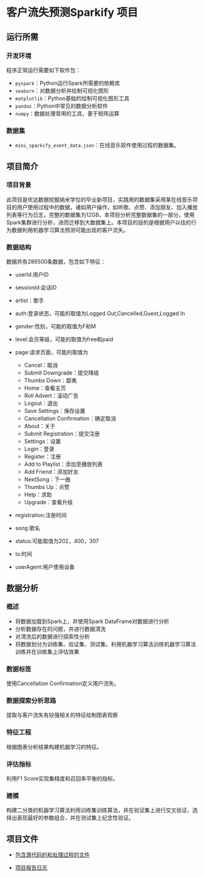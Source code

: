 # 客户流失预测Sparkify 项目

## 运行所需

### 开发环境

程序正常运行需要如下软件包：

- `pyspark`：Python运行Spark所需要的依赖库
- `seaborn`：对数据分析并绘制可视化图形
- `matplotlib`：Python基础的绘制可视化图形工具
- `pandas`：Python中常见的数据分析软件
- `numpy`：数据处理常用的工具，善于矩阵运算



### 数据集

- `mini_sparkify_event_data.json`：在线音乐软件使用过程的数据集。



## 项目简介

### 项目背景

此项目是优达数据挖掘纳米学位的毕业新项目，实践用的数据集采用某在线音乐项目的用户使用过程中的数据，诸如用户操作，如听歌、点赞、添加朋友、加入播放列表等行为日志，完整的数据集为12GB，本项目分析完整数据集的一部分，使用Spark集群进行分析，进而迁移到大数据集上。本项目的目的是根据用户以往的行为数据利用机器学习算法预测可能出现的客户流失。



### 数据结构

数据共有286500条数据，包含如下特征：

- userId:用户ID
- sessionId:会话ID

- artist：歌手

- auth:登录状态，可能的取值为Logged Out,Cancelled,Guest,Logged In

- gender:性别，可能的取值为F和M

- level:会员等级，可能的取值为free和paid

- page:请求页面，可能的取值为

  - Cancel：取消
  - Submit Downgrade：提交降级
  - Thumbs Down：鄙夷
  - Home：查看主页
  - Roll Advert：滚动广告
  - Logout：退出
  - Save Settings：保存设置
  - Cancellation Confirmation：确定取消
  - About：关于
  - Submit Registration：提交注册
  - Settings：设置
  - Login：登录
  - Register：注册
  - Add to Playlist：添加至播放列表
  - Add Friend：添加好友
  - NextSong：下一曲
  - Thumbs Up：点赞
  - Help：求助
  - Upgrade：查看升级

- registration:注册时间

- song:歌名

- status:可能取值为202，400，307

- ts:时间

- userAgent:用户使用设备


## 数据分析

### 概述

- 将数据加载到Spark上，并使用Spark DataFrame对数据进行分析
- 分析数据存在的问题，并进行数据清洗
- 对清洗后的数据进行探索性分析
- 将数据划分为训练集、验证集、测试集，利用机器学习算法训练机器学习算法训练并在训练集上评估效果



### 数据标签

使用Cancellation Confirmation定义用户流失。



### 数据探索分析思路

提取与客户流失有较强相关的特征绘制图表观察



### 特征工程

根据图表分析结果构建机器学习的特征。



### 评估指标

利用F1 Score实现集精度和召回率平衡的指标。



### 建模

构建二分类的机器学习算法利用训练集训练算法，并在验证集上进行交叉验证，选择出表现最好的参数组合，并在测试集上纪念性验证。



## 项目文件

- [包含源代码的和处理过程的文件](Sparkify-zh.ipynb)

- [项目报告日志](Sparkify_Report.md   )



